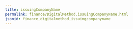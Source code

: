 ```yaml
---
title: issuingCompanyName
permalink: finance/DigitalMethod.issuingCompanyName.html
jsonid: finance_digitalmethod_issuingcompanyname
---
```

